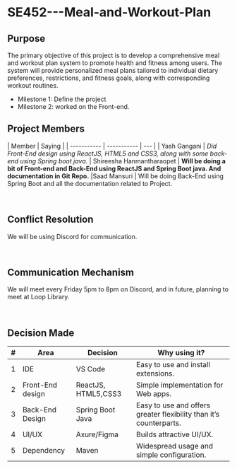 # SE452---Meal-and-Workout-Plan

## Purpose
The primary objective of this project is to develop a comprehensive meal and workout plan system to promote health and fitness among users. The system will provide personalized meal plans tailored to individual dietary preferences, restrictions, and fitness goals, along with corresponding workout routines.
<br>
* Milestone 1: Define the project 
* Milestone 2: worked on the Front-end.

## Project Members

| Member |  Saying |
| ----------- | ----------- | --- | 
| Yash Gangani | <i>Did Front-End design using ReactJS, HTML5 and CSS3, along with some back-end using Spring boot java.</i>
| Shireesha Hanmantharaopet |  <b>Will be doing a bit of Front-end and Back-End using ReactJS and Spring Boot java. And documentation in Git Repo.</b>
|Saad Mansuri | <a>Will be doing Back-End using Spring Boot and all the documentation related to Project.</a>


<br/>

## Conflict Resolution
We will be using Discord for communication.

<br/>

## Communication Mechanism
We will meet every Friday 5pm to 8pm on Discord, and in future, planning to meet at Loop Library.

<br/>

## Decision Made
| # | Area  | Decision | Why using it? | 
| ----------- | ----------- | --- | --- |
| 1 | IDE | VS Code |Easy to use and install extensions.| 
| 2 |Front-End design  | ReactJS, HTML5,CSS3 | Simple implementation for Web apps. |
| 3 | Back-End Design  | Spring Boot Java | Easy to use and offers greater flexibility than it’s counterparts. |
| 4 | UI/UX | Axure/Figma | Builds attractive UI/UX. |
| 5 | Dependency | Maven | Widespread usage and simple configuration. |

